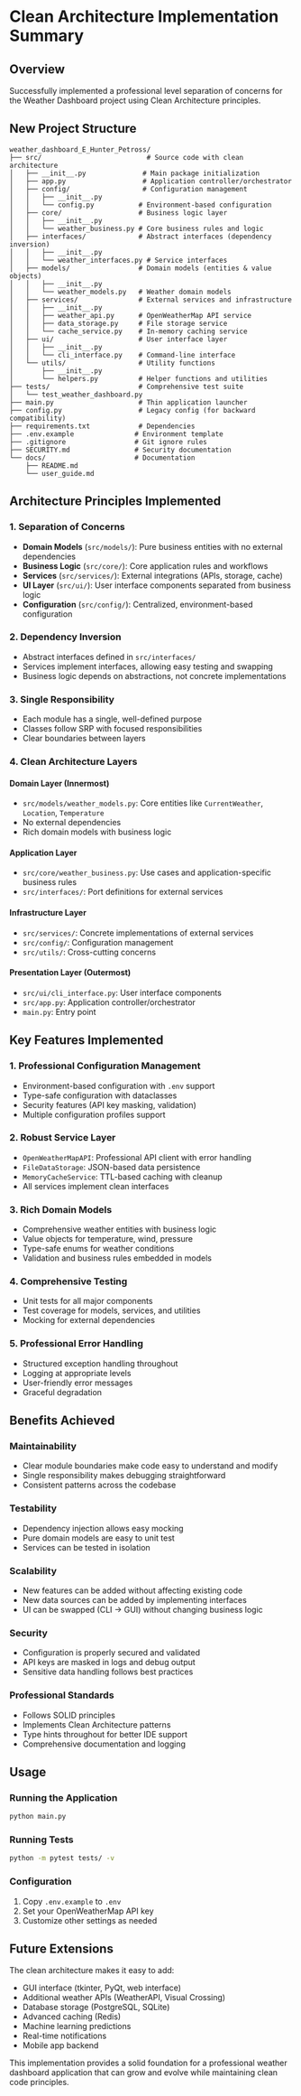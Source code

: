 # Clean Architecture Implementation Summary

## Overview

Successfully implemented a professional level separation of concerns for the Weather Dashboard project using Clean Architecture principles.

## New Project Structure

```text
weather_dashboard_E_Hunter_Petross/
├── src/                          # Source code with clean architecture
│   ├── __init__.py              # Main package initialization
│   ├── app.py                   # Application controller/orchestrator
│   ├── config/                  # Configuration management
│   │   ├── __init__.py         
│   │   └── config.py           # Environment-based configuration
│   ├── core/                   # Business logic layer
│   │   ├── __init__.py         
│   │   └── weather_business.py # Core business rules and logic
│   ├── interfaces/             # Abstract interfaces (dependency inversion)
│   │   ├── __init__.py         
│   │   └── weather_interfaces.py # Service interfaces
│   ├── models/                 # Domain models (entities & value objects)
│   │   ├── __init__.py         
│   │   └── weather_models.py   # Weather domain models
│   ├── services/               # External services and infrastructure
│   │   ├── __init__.py         
│   │   ├── weather_api.py      # OpenWeatherMap API service
│   │   ├── data_storage.py     # File storage service
│   │   └── cache_service.py    # In-memory caching service
│   ├── ui/                     # User interface layer
│   │   ├── __init__.py         
│   │   └── cli_interface.py    # Command-line interface
│   └── utils/                  # Utility functions
│       ├── __init__.py         
│       └── helpers.py          # Helper functions and utilities
├── tests/                      # Comprehensive test suite
│   └── test_weather_dashboard.py
├── main.py                     # Thin application launcher
├── config.py                   # Legacy config (for backward compatibility)
├── requirements.txt            # Dependencies
├── .env.example               # Environment template
├── .gitignore                 # Git ignore rules
├── SECURITY.md                # Security documentation
└── docs/                      # Documentation
    ├── README.md              
    └── user_guide.md          
```

## Architecture Principles Implemented

### 1. **Separation of Concerns**

- **Domain Models** (`src/models/`): Pure business entities with no external dependencies
- **Business Logic** (`src/core/`): Core application rules and workflows
- **Services** (`src/services/`): External integrations (APIs, storage, cache)
- **UI Layer** (`src/ui/`): User interface components separated from business logic
- **Configuration** (`src/config/`): Centralized, environment-based configuration

### 2. **Dependency Inversion**

- Abstract interfaces defined in `src/interfaces/`
- Services implement interfaces, allowing easy testing and swapping
- Business logic depends on abstractions, not concrete implementations

### 3. **Single Responsibility**

- Each module has a single, well-defined purpose
- Classes follow SRP with focused responsibilities
- Clear boundaries between layers

### 4. **Clean Architecture Layers**

#### **Domain Layer** (Innermost)

- `src/models/weather_models.py`: Core entities like `CurrentWeather`, `Location`, `Temperature`
- No external dependencies
- Rich domain models with business logic

#### **Application Layer**

- `src/core/weather_business.py`: Use cases and application-specific business rules
- `src/interfaces/`: Port definitions for external services

#### **Infrastructure Layer**

- `src/services/`: Concrete implementations of external services
- `src/config/`: Configuration management
- `src/utils/`: Cross-cutting concerns

#### **Presentation Layer** (Outermost)

- `src/ui/cli_interface.py`: User interface components
- `src/app.py`: Application controller/orchestrator
- `main.py`: Entry point

## Key Features Implemented

### 1. **Professional Configuration Management**

- Environment-based configuration with `.env` support
- Type-safe configuration with dataclasses
- Security features (API key masking, validation)
- Multiple configuration profiles support

### 2. **Robust Service Layer**

- `OpenWeatherMapAPI`: Professional API client with error handling
- `FileDataStorage`: JSON-based data persistence
- `MemoryCacheService`: TTL-based caching with cleanup
- All services implement clean interfaces

### 3. **Rich Domain Models**

- Comprehensive weather entities with business logic
- Value objects for temperature, wind, pressure
- Type-safe enums for weather conditions
- Validation and business rules embedded in models

### 4. **Comprehensive Testing**

- Unit tests for all major components
- Test coverage for models, services, and utilities
- Mocking for external dependencies

### 5. **Professional Error Handling**

- Structured exception handling throughout
- Logging at appropriate levels
- User-friendly error messages
- Graceful degradation

## Benefits Achieved

### **Maintainability**

- Clear module boundaries make code easy to understand and modify
- Single responsibility makes debugging straightforward
- Consistent patterns across the codebase

### **Testability**

- Dependency injection allows easy mocking
- Pure domain models are easy to unit test
- Services can be tested in isolation

### **Scalability**

- New features can be added without affecting existing code
- New data sources can be added by implementing interfaces
- UI can be swapped (CLI → GUI) without changing business logic

### **Security**

- Configuration is properly secured and validated
- API keys are masked in logs and debug output
- Sensitive data handling follows best practices

### **Professional Standards**

- Follows SOLID principles
- Implements Clean Architecture patterns
- Type hints throughout for better IDE support
- Comprehensive documentation and logging

## Usage

### Running the Application

```bash
python main.py
```

### Running Tests

```bash
python -m pytest tests/ -v
```

### Configuration

1. Copy `.env.example` to `.env`
2. Set your OpenWeatherMap API key
3. Customize other settings as needed

## Future Extensions

The clean architecture makes it easy to add:

- GUI interface (tkinter, PyQt, web interface)
- Additional weather APIs (WeatherAPI, Visual Crossing)
- Database storage (PostgreSQL, SQLite)
- Advanced caching (Redis)
- Machine learning predictions
- Real-time notifications
- Mobile app backend

This implementation provides a solid foundation for a professional weather dashboard application that can grow and evolve while maintaining clean code principles.
